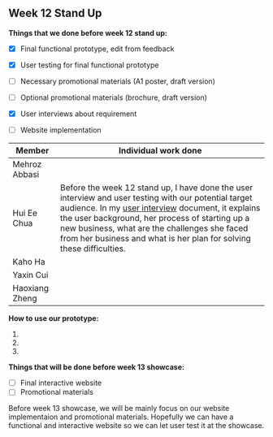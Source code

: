 ## Week 12 Stand Up
**Things that we done before week 12 stand up:**

- [x]  Final functional prototype, edit from feedback
- [x]  User testing for final functional prototype 
- [ ]  Necessary promotional materials (A1 poster, draft version)
- [ ]  Optional promotional materials (brochure, draft version)
- [x]  User interviews about requirement 
- [ ]  Website implementation


Member  | Individual work done
--- | ---
Mehroz Abbasi | 
Hui Ee Chua | Before the week 12 stand up, I have done the user interview and user testing with our potential target audience. In my [user interview](https://github.com/deco3500-2017/teamhighfive/blob/master/Week%2012%20stand%20up/User_interview_%26_testing.md) document, it explains the user background, her process of starting up a new business, what are the challenges she faced from her business and what is her plan for solving these difficulties. 
Kaho Ha | 
Yaxin Cui | 
Haoxiang Zheng |



**How to use our prototype:**

1. 

2. 

3. 




**Things that will be done before week 13 showcase:**
- [ ] Final interactive website
- [ ] Promotional materials

Before week 13 showcase, we will be mainly focus on our website implementaion and promotional materials. Hopefully we can have a functional and interactive website so we can let user test it at the showcase. 
